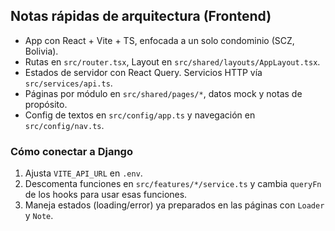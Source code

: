 ## Notas rápidas de arquitectura (Frontend)

- App con React + Vite + TS, enfocada a un solo condominio (SCZ, Bolivia).
- Rutas en `src/router.tsx`, Layout en `src/shared/layouts/AppLayout.tsx`.
- Estados de servidor con React Query. Servicios HTTP vía `src/services/api.ts`.
- Páginas por módulo en `src/shared/pages/*`, datos mock y notas de propósito.
- Config de textos en `src/config/app.ts` y navegación en `src/config/nav.ts`.

### Cómo conectar a Django
1. Ajusta `VITE_API_URL` en `.env`.
2. Descomenta funciones en `src/features/*/service.ts` y cambia `queryFn` de los hooks para usar esas funciones.
3. Maneja estados (loading/error) ya preparados en las páginas con `Loader` y `Note`.


